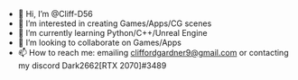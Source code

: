 - 👋 Hi, I’m @Cliff-D56
- 👀 I’m interested in creating Games/Apps/CG scenes
- 🌱 I’m currently learning Python/C++/Unreal Engine
- 💞️ I’m looking to collaborate on Games/Apps
- 📫 How to reach me: emailing cliffordgardner9@gmail.com or contacting my discord Dark2662[RTX 2070]#3489

<!---
Cliff-D56/Cliff-D56 is a ✨ special ✨ repository because its `README.md` (this file) appears on your GitHub profile.
You can click the Preview link to take a look at your changes.
--->

